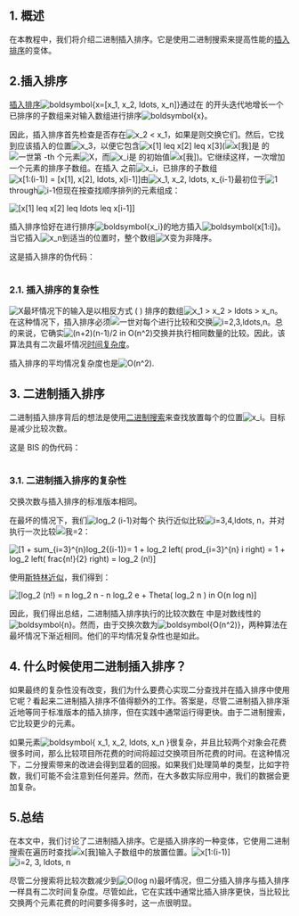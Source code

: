## 1. 概述

在本教程中，我们将介绍二进制插入排序。它是使用二进制搜索来提高性能的[插入排序](https://www.baeldung.com/cs/insertion-vs-bubble-sort)的变体。

## 2.插入排序

[插入排序](https://www.baeldung.com/java-insertion-sort)![boldsymbol{x=[x_1, x_2, ldots, x_n]}](https://www.baeldung.com/wp-content/ql-cache/quicklatex.com-060b0e7e614ad4dd0fa022b5b8f839f8_l3.svg)通过在 的开头迭代地增长一个已排序的子数组来对输入数组进行排序![boldsymbol{x}](https://www.baeldung.com/wp-content/ql-cache/quicklatex.com-21833b2bb8c2e34527bba67bec119dc4_l3.svg)。

因此，插入排序首先检查是否存在![x_2 < x_1](https://www.baeldung.com/wp-content/ql-cache/quicklatex.com-d9f6f3a9f0406258c2c8c5c7e1a0164a_l3.svg)，如果是则交换它们。然后，它找到应该插入的位置![x_3](https://www.baeldung.com/wp-content/ql-cache/quicklatex.com-d00ea988ef4a274a913abf07b37c07b7_l3.svg)，以便它包含![x[1] leq x[2] leq x[3]](https://www.baeldung.com/wp-content/ql-cache/quicklatex.com-e5ff5f8ced21178242f48470270246a2_l3.svg)(![x[我]](https://www.baeldung.com/wp-content/ql-cache/quicklatex.com-9d0d86868fc69016d5aa6ff64058ae13_l3.svg)是 的![一世](https://www.baeldung.com/wp-content/ql-cache/quicklatex.com-31318c5dcb226c69e0818e5f7d2422b5_l3.svg)第 -th 个元素![X](https://www.baeldung.com/wp-content/ql-cache/quicklatex.com-7e5fbfa0bbbd9f3051cd156a0f1b5e31_l3.svg)，而![x_i](https://www.baeldung.com/wp-content/ql-cache/quicklatex.com-dad27a9703483183e1afd245f5232b83_l3.svg)是 的初始值![x[我]](https://www.baeldung.com/wp-content/ql-cache/quicklatex.com-9d0d86868fc69016d5aa6ff64058ae13_l3.svg))。它继续这样，一次增加一个元素的排序子数组。在插入 之前![x_i](https://www.baeldung.com/wp-content/ql-cache/quicklatex.com-dad27a9703483183e1afd245f5232b83_l3.svg)，已排序的子数组![x[1:(i-1)] = [x[1], x[2], ldots, x[i-1]]](https://www.baeldung.com/wp-content/ql-cache/quicklatex.com-5c7408bbe3ab9cddb9d624c11acc57e9_l3.svg)由![x_1, x_2, ldots, x_{i-1}](https://www.baeldung.com/wp-content/ql-cache/quicklatex.com-3fbadb2a00b8e79dfec9b1655f98db53_l3.svg)最初位于![1](https://www.baeldung.com/wp-content/ql-cache/quicklatex.com-69a7c7fb1023d315f416440bca10d849_l3.svg)through![i-1](https://www.baeldung.com/wp-content/ql-cache/quicklatex.com-641944aa2745145f3dc77264a211af62_l3.svg)但现在按查找顺序排列的元素组成：

 ![[x[1] leq x[2] leq ldots leq x[i-1]]](https://www.baeldung.com/wp-content/ql-cache/quicklatex.com-3aa5041d1a69fc2937e3ee791a72476b_l3.svg)

插入排序恰好在进行排序![boldsymbol{x_i}](https://www.baeldung.com/wp-content/ql-cache/quicklatex.com-22653763dae27e48b8e8ca9f596ade3d_l3.svg)的地方插入![boldsymbol{x[1:i]}](https://www.baeldung.com/wp-content/ql-cache/quicklatex.com-6a62d94f4f5d2dbc2482f797986bda85_l3.svg)。当它插入![x_n](https://www.baeldung.com/wp-content/ql-cache/quicklatex.com-b401d1b471048a542d97b3e84178bbe5_l3.svg)到适当的位置时，整个数组![X](https://www.baeldung.com/wp-content/ql-cache/quicklatex.com-7e5fbfa0bbbd9f3051cd156a0f1b5e31_l3.svg)变为非降序。

这是插入排序的伪代码：

```

```

### 2.1. 插入排序的复杂性

![X](https://www.baeldung.com/wp-content/ql-cache/quicklatex.com-7e5fbfa0bbbd9f3051cd156a0f1b5e31_l3.svg)最坏情况下的输入是以相反方式 ( ) 排序的数组![x_1 > x_2 > ldots > x_n](https://www.baeldung.com/wp-content/ql-cache/quicklatex.com-e8fadebd964637dec5d8cb2be1c76881_l3.svg)。在这种情况下，插入排序必须![一世](https://www.baeldung.com/wp-content/ql-cache/quicklatex.com-31318c5dcb226c69e0818e5f7d2422b5_l3.svg)对每个进行比较和交换![i=2,3,ldots,n](https://www.baeldung.com/wp-content/ql-cache/quicklatex.com-c836fd07e542d179c52b6304d1afa8cb_l3.svg)。总的来说，它确实![(n+2)(n-1)/2 in O(n^2)](https://www.baeldung.com/wp-content/ql-cache/quicklatex.com-1f9ac13d14405ab3e895921c5bf257c3_l3.svg)交换并执行相同数量的比较。因此，该算法具有二次最坏情况[时间复杂度](https://www.baeldung.com/cs?s=complexity)。

插入排序的平均情况复杂度也是![O(n^2)](https://www.baeldung.com/wp-content/ql-cache/quicklatex.com-894959b13d80157796705e7eafb4d243_l3.svg).

## 3. 二进制插入排序

二进制插入排序背后的想法是使用[二进制搜索](https://www.baeldung.com/cs/linear-search-vs-binary-search)来查找放置每个的位置![x_i](https://www.baeldung.com/wp-content/ql-cache/quicklatex.com-dad27a9703483183e1afd245f5232b83_l3.svg)。目标是减少比较次数。

这是 BIS 的伪代码：

```

```

### 3.1. 二进制插入排序的复杂性

交换次数与插入排序的标准版本相同。

在最坏的情况下，我们![log_2 (i-1)](https://www.baeldung.com/wp-content/ql-cache/quicklatex.com-1cd12946cad32ec169ff28ac920de8a4_l3.svg)对每个 执行近似比较![i=3,4,ldots, n](https://www.baeldung.com/wp-content/ql-cache/quicklatex.com-a87b29b2a0f8d5d2883909a19df713c9_l3.svg)，并对 执行一次比较![我=2](https://www.baeldung.com/wp-content/ql-cache/quicklatex.com-cae47eec1aeb134b55475ca0b8351e02_l3.svg)：

 ![[1 + sum_{i=3}^{n}log_2{(i-1)}= 1 + log_2 left( prod_{i=3}^{n} i right) = 1 + log_2 left( frac{n!}{2} right) = log_2 (n!)]](https://www.baeldung.com/wp-content/ql-cache/quicklatex.com-e7220cd982ca81e0522d26f7d9f09669_l3.svg)

使用[斯特林近似](https://en.wikipedia.org/wiki/Stirling's_approximation)，我们得到：

 ![[log_2 (n!) = n log_2 n - n log_2 e + Theta( log_2 n ) in O(n log n)]](https://www.baeldung.com/wp-content/ql-cache/quicklatex.com-2d6a75dc7f0fdadb9c77512c4322a59f_l3.svg)

因此，我们得出总结，二进制插入排序执行的比较次数在 中是对数线性的![boldsymbol{n}](https://www.baeldung.com/wp-content/ql-cache/quicklatex.com-33807c51cda3a8b6397f854effb8c2d3_l3.svg)。然而，由于交换次数为![boldsymbol{O(n^2)}](https://www.baeldung.com/wp-content/ql-cache/quicklatex.com-80747e954a21a5d93b93213b6eff1090_l3.svg)，两种算法在最坏情况下渐近相同。他们的平均情况复杂性也是如此。

## 4. 什么时候使用二进制插入排序？

如果最终的复杂性没有改变，我们为什么要费心实现二分查找并在插入排序中使用它呢？看起来二进制插入排序不值得额外的工作。答案是，尽管二进制插入排序渐近地等同于标准版本的插入排序，但在实践中通常运行得更快。由于二进制搜索，它比较更少的元素。

如果元素![boldsymbol{ x_1, x_2, ldots, x_n }](https://www.baeldung.com/wp-content/ql-cache/quicklatex.com-5efc82c9daa70aa7cbc6b35c18ef7f96_l3.svg)很复杂，并且比较两个对象会花费很多时间，那么比较项目所花费的时间将超过交换项目所花费的时间。在这种情况下，二分搜索带来的改进会得到显着的回报。如果我们处理简单的类型，比如字符数，我们可能不会注意到任何差异。然而，在大多数实际应用中，我们的数据会更加复杂。

## 5.总结

在本文中，我们讨论了二进制插入排序。它是插入排序的一种变体，它使用二进制搜索在遍历时查找![x[我]](https://www.baeldung.com/wp-content/ql-cache/quicklatex.com-9d0d86868fc69016d5aa6ff64058ae13_l3.svg)输入子数组中的放置位置。![x[1:(i-1)]](https://www.baeldung.com/wp-content/ql-cache/quicklatex.com-94a5dde63f5ead1f15f45253309c5dcd_l3.svg)![i=2, 3, ldots, n](https://www.baeldung.com/wp-content/ql-cache/quicklatex.com-27f6ade9987d5c4f9a22fcd610c7af29_l3.svg)

尽管二分搜索将比较次数减少到![O(log n)](https://www.baeldung.com/wp-content/ql-cache/quicklatex.com-2d57cfd455039a8d5f3413d90de473e0_l3.svg)最坏情况，但二分插入排序与插入排序一样具有二次时间复杂度。尽管如此，它在实践中通常比插入排序更快，当比较比交换两个元素花费的时间要多得多时，这一点很明显。